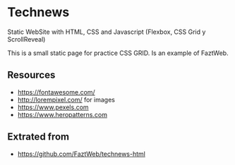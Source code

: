 # Technews
Static WebSite with HTML, CSS and Javascript (Flexbox, CSS Grid y ScrollReveal)

This is a small static page for practice CSS GRID. 
Is an example of FaztWeb.

Resources
--
* https://fontawesome.com/
* http://lorempixel.com/ for images
* https://www.pexels.com
* https://www.heropatterns.com

Extrated from
--
* https://github.com/FaztWeb/technews-html